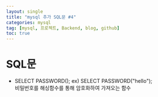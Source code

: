 ```yaml
---
layout: single
title: "mysql 추가 SQL문 #4"
categories: mysql
tag: [mysql, 프로젝트, Backend, blog, github]
toc: true
---
```


# SQL문

- SELECT PASSWORD();
ex) SELECT PASSWORD("hello"); <br>
비밀번호를 해싱함수를 통해 암호화하여 가져오는 함수